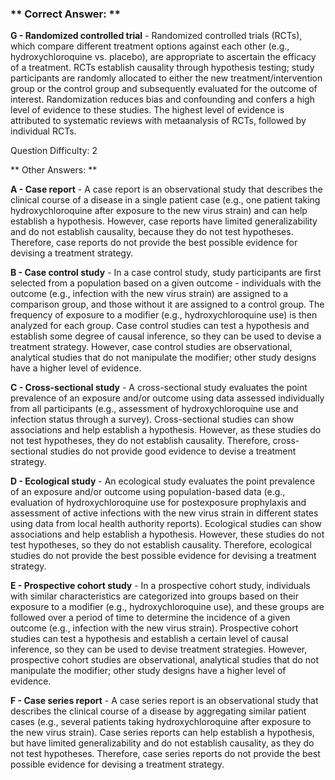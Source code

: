 ### ** Correct Answer: **

**G - Randomized controlled trial** - Randomized controlled trials (RCTs), which compare different treatment options against each other (e.g., hydroxychloroquine vs. placebo), are appropriate to ascertain the efficacy of a treatment. RCTs establish causality through hypothesis testing; study participants are randomly allocated to either the new treatment/intervention group or the control group and subsequently evaluated for the outcome of interest. Randomization reduces bias and confounding and confers a high level of evidence to these studies. The highest level of evidence is attributed to systematic reviews with metaanalysis of RCTs, followed by individual RCTs.

Question Difficulty: 2

** Other Answers: **

**A - Case report** - A case report is an observational study that describes the clinical course of a disease in a single patient case (e.g., one patient taking hydroxychloroquine after exposure to the new virus strain) and can help establish a hypothesis. However, case reports have limited generalizability and do not establish causality, because they do not test hypotheses. Therefore, case reports do not provide the best possible evidence for devising a treatment strategy.

**B - Case control study** - In a case control study, study participants are first selected from a population based on a given outcome - individuals with the outcome (e.g., infection with the new virus strain) are assigned to a comparison group, and those without it are assigned to a control group. The frequency of exposure to a modifier (e.g., hydroxychloroquine use) is then analyzed for each group. Case control studies can test a hypothesis and establish some degree of causal inference, so they can be used to devise a treatment strategy. However, case control studies are observational, analytical studies that do not manipulate the modifier; other study designs have a higher level of evidence.

**C - Cross-sectional study** - A cross-sectional study evaluates the point prevalence of an exposure and/or outcome using data assessed individually from all participants (e.g., assessment of hydroxychloroquine use and infection status through a survey). Cross-sectional studies can show associations and help establish a hypothesis. However, as these studies do not test hypotheses, they do not establish causality. Therefore, cross-sectional studies do not provide good evidence to devise a treatment strategy.

**D - Ecological study** - An ecological study evaluates the point prevalence of an exposure and/or outcome using population-based data (e.g., evaluation of hydroxychloroquine use for postexposure prophylaxis and assessment of active infections with the new virus strain in different states using data from local health authority reports). Ecological studies can show associations and help establish a hypothesis. However, these studies do not test hypotheses, so they do not establish causality. Therefore, ecological studies do not provide the best possible evidence for devising a treatment strategy.

**E - Prospective cohort study** - In a prospective cohort study, individuals with similar characteristics are categorized into groups based on their exposure to a modifier (e.g., hydroxychloroquine use), and these groups are followed over a period of time to determine the incidence of a given outcome (e.g., infection with the new virus strain). Prospective cohort studies can test a hypothesis and establish a certain level of causal inference, so they can be used to devise treatment strategies. However, prospective cohort studies are observational, analytical studies that do not manipulate the modifier; other study designs have a higher level of evidence.

**F - Case series report** - A case series report is an observational study that describes the clinical course of a disease by aggregating similar patient cases (e.g., several patients taking hydroxychloroquine after exposure to the new virus strain). Case series reports can help establish a hypothesis, but have limited generalizability and do not establish causality, as they do not test hypotheses. Therefore, case series reports do not provide the best possible evidence for devising a treatment strategy.

